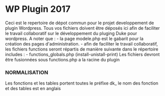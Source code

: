 <h1>WP Plugin 2017</h1> 
Ceci est le repertoire de dépot commun pour le projet developpement de plugin Wordpress.
Tous vos fichiers doivent être déposés ici afin de faciliter le travail collaboratif sur le développement du pluging Duke pour wordpress.
A noter que : 
- la page modele.php est le gabarit pour la création des pages d'administration. 
- afin de faciliter le travail collaboratif, les fichiers functions seront répartis de manière suivante dans le répertoire includes : 
- functions_globals.php (install-unistall-print) 
Les fichiers devront être fusionnées sous functions.php a la racine du plugin

<h3>NORMALISATION</h3>
Les fonctions et les tables portent toutes le préfixe dk_
le nom des fonction et des tables est en anglais
